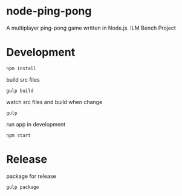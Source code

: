 # node-ping-pong
A multiplayer ping-pong game written in Node.js.  ILM Bench Project

# Development

```
npm install
```

build src files
```
gulp build
```

watch src files and build when change
```
gulp
```

run app in development
```
npm start
```

# Release

package for release
```
gulp package
```
